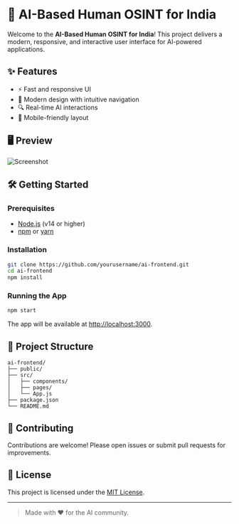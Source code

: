# 🚀 AI-Based Human OSINT for India

Welcome to the **AI-Based Human OSINT for India**! This project delivers a modern, responsive, and interactive user interface for AI-powered applications.

## ✨ Features

- ⚡ Fast and responsive UI
- 🎨 Modern design with intuitive navigation
- 🔍 Real-time AI interactions
- 📱 Mobile-friendly layout

## 🖥️ Preview

<!-- Add a screenshot of your frontend below -->
![Screenshot](./screenshots/demo.png)

## 🛠️ Getting Started

### Prerequisites

- [Node.js](https://nodejs.org/) (v14 or higher)
- [npm](https://www.npmjs.com/) or [yarn](https://yarnpkg.com/)

### Installation

```bash
git clone https://github.com/yourusername/ai-frontend.git
cd ai-frontend
npm install
```

### Running the App

```bash
npm start
```

The app will be available at [http://localhost:3000](http://localhost:3000).

## 📂 Project Structure

```
ai-frontend/
├── public/
├── src/
│   ├── components/
│   ├── pages/
│   └── App.js
├── package.json
└── README.md
```

## 🤝 Contributing

Contributions are welcome! Please open issues or submit pull requests for improvements.

## 📄 License

This project is licensed under the [MIT License](LICENSE).

---

> Made with ❤️ for the AI community.

